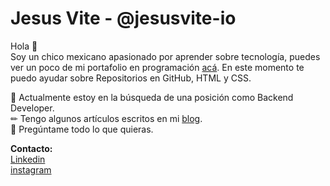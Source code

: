 
# Jesus Vite - @jesusvite-io
Hola 👋<br>
Soy un chico mexicano apasionado por aprender sobre tecnología, puedes ver un poco de mi portafolio en programación [acá](https://jesusvite.github.io/ "link"). En este momento te puedo ayudar sobre Repositorios en GitHub, HTML y CSS.

🚀 Actualmente estoy en la búsqueda de una posición como Backend Developer.<br>
✏ Tengo algunos artículos escritos en mi [blog](https://jesusvite.github.io/paginas/weblog.html "weblog").<br>
💭 Pregúntame todo lo que quieras.

<b>Contacto:</b><br>
[Linkedin](https://www.linkedin.com/in/jesusnicolasvite/ "Linkedin")<br>
[instagram](https://www.instagram.com/jesusvite_io/ "instagram")
